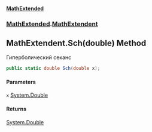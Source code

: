 #### [MathExtended](index.md 'index')
### [MathExtended](MathExtended.md 'MathExtended').[MathExtendent](MathExtended_MathExtendent.md 'MathExtended.MathExtendent')
## MathExtendent.Sch(double) Method
Гиперболический секанс  
```csharp
public static double Sch(double x);
```
#### Parameters
<a name='MathExtended_MathExtendent_Sch(double)_x'></a>
`x` [System.Double](https://docs.microsoft.com/en-us/dotnet/api/System.Double 'System.Double')  
  
#### Returns
[System.Double](https://docs.microsoft.com/en-us/dotnet/api/System.Double 'System.Double')  
